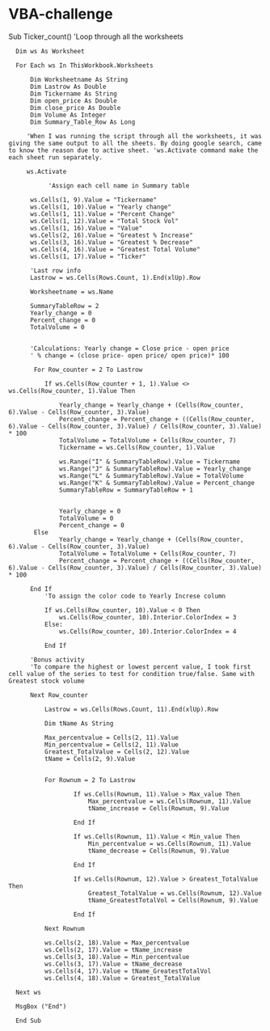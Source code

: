   # VBA-challenge
  
  Sub Ticker_count()
  'Loop through all the worksheets
      
      Dim ws As Worksheet

      For Each ws In ThisWorkbook.Worksheets

          Dim Worksheetname As String
          Dim Lastrow As Double
          Dim Tickername As String
          Dim open_price As Double
          Dim close_price As Double
          Dim Volume As Integer
          Dim Summary_Table_Row As Long

         'When I was running the script through all the worksheets, it was giving the same output to all the sheets. By doing google search, came to know the reason due to active sheet. 'ws.Activate command make the each sheet run separately.

         ws.Activate

               'Assign each cell name in Summary table

          ws.Cells(1, 9).Value = "Tickername"
          ws.Cells(1, 10).Value = "Yearly change"
          ws.Cells(1, 11).Value = "Percent Change"
          ws.Cells(1, 12).Value = "Total Stock Vol"
          ws.Cells(1, 16).Value = "Value"
          ws.Cells(2, 16).Value = "Greatest % Increase"
          ws.Cells(3, 16).Value = "Greatest % Decrease"
          ws.Cells(4, 16).Value = "Greatest Total Volume"
          ws.Cells(1, 17).Value = "Ticker"

          'Last row info
          Lastrow = ws.Cells(Rows.Count, 1).End(xlUp).Row

          Worksheetname = ws.Name

          SummaryTableRow = 2
          Yearly_change = 0
          Percent_change = 0
          TotalVolume = 0
          
          
          'Calculations: Yearly change = Close price - open price
          ' % change = (close price- open price/ open price)* 100
          
           For Row_counter = 2 To Lastrow

              If ws.Cells(Row_counter + 1, 1).Value <> ws.Cells(Row_counter, 1).Value Then

                  Yearly_change = Yearly_change + (Cells(Row_counter, 6).Value - Cells(Row_counter, 3).Value)
                  Percent_change = Percent_change + ((Cells(Row_counter, 6).Value - Cells(Row_counter, 3).Value) / Cells(Row_counter, 3).Value) * 100
                  TotalVolume = TotalVolume + Cells(Row_counter, 7)
                  Tickername = ws.Cells(Row_counter, 1).Value

                  ws.Range("I" & SummaryTableRow).Value = Tickername
                  ws.Range("J" & SummaryTableRow).Value = Yearly_change
                  ws.Range("L" & SummaryTableRow).Value = TotalVolume
                  ws.Range("K" & SummaryTableRow).Value = Percent_change
                  SummaryTableRow = SummaryTableRow + 1


                  Yearly_change = 0
                  TotalVolume = 0
                  Percent_change = 0
           Else
                  Yearly_change = Yearly_change + (Cells(Row_counter, 6).Value - Cells(Row_counter, 3).Value)
                  TotalVolume = TotalVolume + Cells(Row_counter, 7)
                  Percent_change = Percent_change + ((Cells(Row_counter, 6).Value - Cells(Row_counter, 3).Value) / Cells(Row_counter, 3).Value) * 100

          End If
              'To assign the color code to Yearly Increse column
              
              If ws.Cells(Row_counter, 10).Value < 0 Then
                  ws.Cells(Row_counter, 10).Interior.ColorIndex = 3
              Else:
                  ws.Cells(Row_counter, 10).Interior.ColorIndex = 4

              End If

          'Bonus activity
          'To compare the highest or lowest percent value, I took first cell value of the series to test for condition true/false. Same with Greatest stock volume
          
          Next Row_counter

              Lastrow = ws.Cells(Rows.Count, 11).End(xlUp).Row

              Dim tName As String

              Max_percentvalue = Cells(2, 11).Value
              Min_percentvalue = Cells(2, 11).Value
              Greatest_TotalValue = Cells(2, 12).Value
              tName = Cells(2, 9).Value


              For Rownum = 2 To Lastrow

                      If ws.Cells(Rownum, 11).Value > Max_value Then
                          Max_percentvalue = ws.Cells(Rownum, 11).Value
                          tName_increase = Cells(Rownum, 9).Value

                      End If

                      If ws.Cells(Rownum, 11).Value < Min_value Then
                          Min_percentvalue = ws.Cells(Rownum, 11).Value
                          tName_decrease = Cells(Rownum, 9).Value

                      End If

                      If ws.Cells(Rownum, 12).Value > Greatest_TotalValue Then
                          Greatest_TotalValue = ws.Cells(Rownum, 12).Value
                          tName_GreatestTotalVol = Cells(Rownum, 9).Value

                      End If

              Next Rownum

              ws.Cells(2, 18).Value = Max_percentvalue
              ws.Cells(2, 17).Value = tName_increase
              ws.Cells(3, 18).Value = Min_percentvalue
              ws.Cells(3, 17).Value = tName_decrease
              ws.Cells(4, 17).Value = tName_GreatestTotalVol
              ws.Cells(4, 18).Value = Greatest_TotalValue

      Next ws

      MsgBox ("End")

      End Sub
